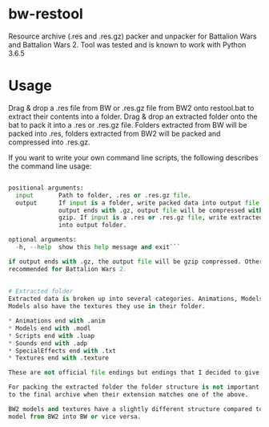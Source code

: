 # bw-restool
Resource archive (.res and .res.gz) packer and unpacker for Battalion Wars and Battalion Wars 2. 
Tool was tested and is known to work with Python 3.6.5 

# Usage
Drag & drop a .res file from BW or .res.gz file from BW2 onto restool.bat to extract their contents into a folder.
Drag & drop an extracted folder onto the bat to pack it into a .res or .res.gz file. Folders extracted from BW will be 
packed into .res, folders extracted from BW2 will be packed and compressed into .res.gz.

If you want to write your own command line scripts, the following describes the command line usage:
```python restool.py [-h] input [output]

positional arguments:
  input       Path to folder, .res or .res.gz file.
  output      If input is a folder, write packed data into output file. If
              output ends with .gz, output file will be compressed with
              gzip. If input is a .res or .res.gz file, write extracted data
              into output folder.

optional arguments:
  -h, --help  show this help message and exit```

if output ends with .gz, the output file will be gzip compressed. Otherwise, compression is not used. Putting .gz at the end is 
recommended for Battalion Wars 2.
  
  
# Extracted folder 
Extracted data is broken up into several categories. Animations, Models, Scripts, Sounds, SpecialEffects and Textures.
Models also have the textures they use in their folder.

* Animations end with .anim 
* Models end with .modl
* Scripts end with .luap
* Sounds end with .adp 
* SpecialEffects end with .txt
* Textures end with .texture 

These are not official file endings but endings that I decided to give them based on the contents of the files. 

For packing the extracted folder the folder structure is not important. The entire folder is searched and files are added 
to the final archive when their extension matches one of the above.

BW2 models and textures have a slightly different structure compared to BW so it is possible the game will crash if you put a 
model from BW2 into BW or vice versa.
